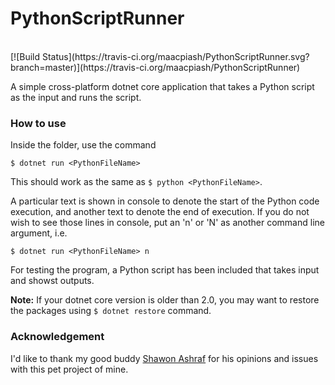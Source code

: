 # PythonScriptRunner
<br/>
[![Build Status](https://travis-ci.org/maacpiash/PythonScriptRunner.svg?branch=master)](https://travis-ci.org/maacpiash/PythonScriptRunner)
<br/>

A simple cross-platform dotnet core application that takes a Python script as the input and runs the script.

### How to use
Inside the folder, use the command
```
$ dotnet run <PythonFileName>
```
This should work as the same as `$ python <PythonFileName>`.<br/>

A particular text is shown in console to denote the start of the Python code execution, and another text to denote the end of execution. If you do not wish to see those lines in console, put an 'n' or 'N' as another command line argument, i.e.
```
$ dotnet run <PythonFileName> n
```

For testing the program, a Python script has been included that takes input and showst outputs.<br/>

**Note:** If your dotnet core version is older than 2.0, you may want to restore the packages using `$ dotnet restore` command.   

### Acknowledgement
I'd like to thank my good buddy [Shawon Ashraf](https://github.com/ShawonAshraf) for his opinions and issues with this pet project of mine.